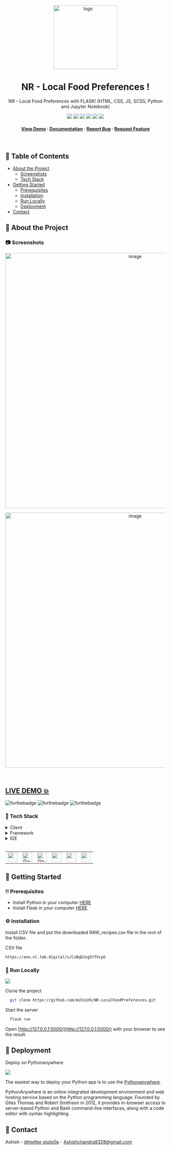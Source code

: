 <div align="center">

  <img src="https://user-images.githubusercontent.com/87669361/209313529-edf4415f-dcab-4321-a4b7-9b3a0315ea83.png" alt="logo" width="200" height="auto" />
  
# NR - Local Food Preferences !
  
  <p>
   NR - Local Food Preferences with FLASK! (HTML, CSS, JS, SCSS, Python and Jupyter Notebook)
  </p>
  
  
<!-- Badges -->

<a href="" target="_blank">![](https://img.shields.io/website-up-down-green-red/http/monip.org.svg)</a>
![](https://img.shields.io/badge/Maintained-Yes-indigo)
![](https://img.shields.io/github/forks/Ash1shh/NR-LocalFoodPreferences.svg)
![](https://img.shields.io/github/stars/Ash1shh/NR-LocalFoodPreferences.svg)
![](https://img.shields.io/github/issues/Ash1shh/NR-LocalFoodPreferences)
![](https://img.shields.io/github/last-commit/Ash1shh/NR-LocalFoodPreferences)

   
<h4>
    <a href="">View Demo</a>
  <span> · </span>
    <a href="https://github.com/Ash1shh/NR-LocalFoodPreferences/blob/main/README.md">Documentation</a>
  <span> · </span>
    <a href="https://github.com/Ash1shh/NR-LocalFoodPreferences/issues">Report Bug</a>
  <span> · </span>
    <a href="https://github.com/Ash1shh/NR-LocalFoodPreferences/issues">Request Feature</a>
  </h4>
</div>

<br />

<!-- Table of Contents -->
## :notebook_with_decorative_cover: Table of Contents

- [About the Project](#star2-about-the-project)
  * [Screenshots](#camera-screenshots)
  * [Tech Stack](#space_invader-tech-stack)
- [Getting Started](#toolbox-getting-started)
  * [Prerequisites](#bangbang-prerequisites)
  * [Installation](#gear-installation)
  * [Run Locally](#running-run-locally)
  * [Deployment](#triangular_flag_on_post-deployment)
- [Contact](#handshake-contact)

<!-- About the Project -->
## :star2: About the Project

<!-- Screenshots -->
### :camera: Screenshots

<div align="center" display='flex'>
<a ><img width='800rem'  src='https://user-images.githubusercontent.com/87669361/209312183-6e3f5837-ddc9-4b7a-afd0-ce2c68793864.jpg' alt='image'/></a>


<a ><img width='800rem'  src='https://user-images.githubusercontent.com/87669361/209312799-4e2458bb-8097-4695-ba0e-c0174d8f85eb.jpg' alt='image'/></a>

</div>

<br />


## <a href="" target="_blank">LIVE DEMO 💥</a>

![forthebadge](https://forthebadge.com/images/badges/built-with-love.svg)
![forthebadge](https://forthebadge.com/images/badges/for-you.svg)
![forthebadge](https://forthebadge.com/images/badges/powered-by-coffee.svg)

### :space_invader: Tech Stack

<details>
  <summary>Client</summary>
  <ul>
    <li><a href="https://html.spec.whatwg.org/">HTML</a></li>
    <li><a href="https://developer.mozilla.org/en-US/docs/Web/CSS">CSS</a></li>
    <li><a href="https://www.javascript.com/">JS</a></li>
    <li><a >SCSS</a></li>
  </ul>
</details>

<details>
<summary>Framework</summary>
  <ul>
    <li><a href="https://flask.palletsprojects.com/en/2.2.x/">Flask</a></li>
  </ul>
</details>

<details>
<summary>IDE</summary>
  <ul>
    <li><a href="https://jupyter.org/">Jupyter Notebook</a></li>
  </ul>
</details>
<br />

<table>
    <tr>
        <td>
<a href="#"><img src="https://user-images.githubusercontent.com/87669361/200163900-23e3e3a3-a288-4f82-8818-0fab83ff9e99.svg" alt="" width="30" height="30" /></a>
        </td>
                <td>
<a href="#"><img src="https://user-images.githubusercontent.com/87669361/200163901-b0552018-119a-46ee-9331-6a3b10bd1e71.svg" alt="Google" width="30" height="30" /></a>
        </td>
                        <td>
<a href="#"><img src="https://user-images.githubusercontent.com/87669361/200163883-05d709a0-3faf-448a-83cf-dcd5792c5bf3.svg" alt="Google" width="30" height="30" /></a>
        </td>
                        <td>
<a href="#"><img src="https://user-images.githubusercontent.com/87669361/209318126-9dc2e68a-4422-49da-8374-15f5b8f9e6fc.jpg" alt="" width="30" height="30" /></a>
        </td>
                        <td>
<a href="#"><img src="https://user-images.githubusercontent.com/87669361/209318155-4a7ff0f2-5b17-44ce-aa5f-4af51568ed02.png" alt="" width="30" height="30" /></a>
        </td>
                                <td>
<a href="#"><img src="https://user-images.githubusercontent.com/87669361/209318001-246767e8-6460-4f8a-822f-3468f2a0f284.png" alt="" width="30" height="30" /></a>
        </td>
    </tr>
</table>

## 	:toolbox: Getting Started
### :bangbang: Prerequisites
- Install Python in your computer <a href='https://www.python.org/downloads/'>HERE</a>
- Install Flask in your computer <a href='https://flask.palletsprojects.com/en/2.2.x/installation/'>HERE</a>

### :gear: Installation

Install CSV file and put the downloaded RAW_recipes.csv file in the root of the folder.

CSV file 

```bash
https://ann.nl.tab.digital/s/CzBqDJxg5YTXcpG
```

<!-- Run Locally -->
### :running: Run Locally

![](https://img.shields.io/badge/GIT-E44C30?style=for-the-badge&logo=git&logoColor=white)

Clone the project

```bash
  git clone https://github.com/Ash1shh/NR-LocalFoodPreferences.git
```

Start the server

```bash
  flask run
```

Open [http://127.0.0.1:5000/](http://127.0.0.1:5000/) with your browser to see the result.

<!-- <hr /> -->

<!-- Deployment -->
## :triangular_flag_on_post: Deployment

 Deploy on Pythonanywhere

![](https://img.shields.io/badge/Pythonanywhere-000000?style=for-the-badge&logo=Python&logoColor=white)

The easiest way to deploy your Python app is to use the [Pythonanywhere](https://help.pythonanywhere.com/pages/).

PythonAnywhere is an online integrated development environment and web hosting service based on the Python programming language. Founded by Giles Thomas and Robert Smithson in 2012, it provides in-browser access to server-based Python and Bash command-line interfaces, along with a code editor with syntax highlighting.

## :handshake: Contact

Ashish - [@twitter pluto0p](https://twitter.com/pluto0p) - Ashishchandra8328@gmail.com

